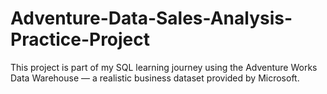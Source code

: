 # Adventure-Data-Sales-Analysis-Practice-Project
This project is part of my SQL learning journey using the Adventure Works Data Warehouse — a realistic business dataset provided by Microsoft.

